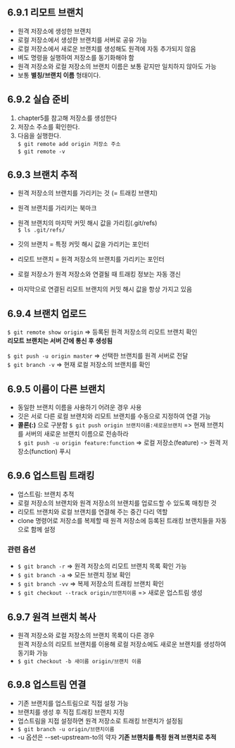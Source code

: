 ## 6.9.1 리모트 브랜치
- 원격 저장소에 생성한 브랜치
- 로컬 저장소에서 생성한 브랜치를 서버로 공유 가능
- 로컬 저장소에서 새로운 브랜치를 생성해도 원격에 자동 추가되지 않음
- 벼도 명령을 실행하여 저장소를 동기화해야 함
- 원격 저장소와 로컬 저장소의 브랜치 이름은 보통 같지만 일치하지 않아도 가능
- 보통 **별칭/브랜치 이름** 형태이다.

## 6.9.2 실습 준비
1. chapter5를 참고해 저장소를 생성한다
2. 저장소 주소를 확인한다.
3. 다음을 실행한다. <br>
`$ git remote add origin 저장소 주소` <br>
`$ git remote -v` 

## 6.9.3 브랜치 추적
- 원격 저장소의 브랜치를 가리키는 것 (= 트래킹 브랜치)
- 원격 브랜치를 가리키는 북마크
- 원격 브랜치의 마지막 커밋 해시 값을 가리킴(.git/refs) <br>
`$ ls .git/refs/` <br>

- 깃의 브랜치 = 특정 커밋 해시 값을 가리키는 포인터
- 리모트 브랜치 = 원격 저장소의 브랜치를 가리키는 포인터
- 로컬 저장소가 원격 저장소와 연결될 때 트래킹 정보는 자동 갱신
- 마지막으로 연결된 리모트 브랜치의 커밋 해시 값을 항상 가지고 있음

## 6.9.4 브랜치 업로드
`$ git remote show origin` => 등록된 원격 저장소의 리모트 브랜치 확인 <br>
**리모트 브랜치는 서버 간에 통신 후 생성됨** <br>

`$ git push -u origin master`  =>  선택한 브랜치를 원격 서버로 전달<br> 
`$ git branch -v` => 현재 로컬 저장소의 브랜치를 확인 <br>

## 6.9.5 이름이 다른 브랜치 
- 동일한 브랜치 이름을 사용하기 어려운 경우 사용
- 깃은 서로 다른 로컬 브랜치와 리모트 브랜치를 수동으로 지정하여 연결 가능
- **콜론(:)** 으로 구분함
  `$ git push origin 브랜치이름:새로운브랜치` => 현재 브랜치를 서버의 새로운 브랜치 이름으로 전송하라<br>
  `$ git push -u origin feature:function` => 로컬 저장소(feature) -> 원격 저장소(function) 푸시 <br>
  
 ## 6.9.6 업스트림 트래킹
 - 업스트림: 브랜치 추적
 - 로컬 저장소의 브랜치와 원격 저장소의 브랜치를 업로드할 수 있도록 매칭한 것
 - 리모트 브랜치와 로컬 브랜치를 연결해 주는 중간 다리 역할
 - clone 명령어로 저장소를 복제할 때 원격 저장소에 등록된 트래킹 브랜치들을 자동으로 함께 설정

### 관련 옵션
 - `$ git branch -r` => 원격 저장소의 리모트 브랜치 목록 확인 가능
 - `$ git branch -a` => 모든 브랜치 정보 확인
 - `$ git branch -vv` => 복제 저장소의 트래킹 브랜치 확인
 - `$ git checkout --track origin/브랜치이름` => 새로운 업스트림 생성

## 6.9.7 원격 브랜치 복사
- 원격 저장소와 로컬 저장소의 브랜치 목록이 다른 경우 <br>
  원격 저장소의 리모트 브랜치를 이용해 로컬 저장소에도 새로운 브랜치를 생성하여 동기화 가능 <br>
- `$ git checkout -b 새이름 origin/브랜치 이름`

## 6.9.8 업스트림 연결
- 기존 브랜치를 업스트림으로 직접 설정 가능
- 브랜치를 생성 후 직접 트래킹 브랜치 지정
- 업스트림을 지접 설정하면 원격 저장소로 트래킹 브랜치가 설정됨
- `$ git branch -u origin/브랜치이름`
- -u 옵션은 --set-upstream-to의 약자 **기존 브핸치를 특정 원격 브랜치로 추적**
